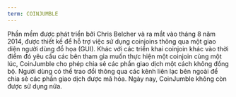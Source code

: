 ```yaml
---
term: COINJUMBLE
---
```


Phần mềm được phát triển bởi Chris Belcher và ra mắt vào tháng 8 năm 2014, được thiết kế để hỗ trợ việc sử dụng coinjoins thông qua một giao diện người dùng đồ họa (GUI). Khác với các triển khai coinjoin khác vào thời điểm đó yêu cầu các bên tham gia muốn thực hiện một coinjoin cùng một lúc, CoinJumble cho phép chia sẻ các phần giao dịch một cách không đồng bộ. Người dùng có thể trao đổi thông qua các kênh liên lạc bên ngoài để chia sẻ các phần giao dịch được mã hóa. Ngày nay, CoinJumble không còn được sử dụng nữa.